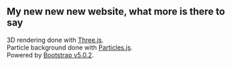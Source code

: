 <h2>My new new new website, what more is there to say</h2>

3D rendering done with [Three.js](https://threejs.org).<br>
Particle background done with [Particles.js](https://vincentgarreau.com/particles.js/).<br>
Powered by [Bootstrap v5.0.2](https://getbootstrap.com).
